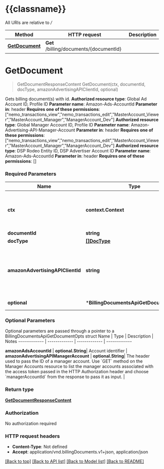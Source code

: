 # {{classname}}

All URIs are relative to */*

Method | HTTP request | Description
------------- | ------------- | -------------
[**GetDocument**](BillingDocumentsApi.md#GetDocument) | **Get** /billing/documents/{documentId} | 

# **GetDocument**
> GetDocumentResponseContent GetDocument(ctx, documentId, docType, amazonAdvertisingAPIClientId, optional)


Gets billing document(s) with id.  **Authorized resource type**: Global Ad Account ID, Profile ID  **Parameter name**: Amazon-Ads-AccountId  **Parameter in**: header  **Requires one of these permissions**: [\"nemo_transactions_view\",\"nemo_transactions_edit\",\"MasterAccount_Viewer\",\"MasterAccount_Manager\",\"ManagerAccount_Dev\"]  **Authorized resource type**: Global Manager Account ID, Profile ID  **Parameter name**: Amazon-Advertising-API-Manager-Account  **Parameter in**: header  **Requires one of these permissions**: [\"nemo_transactions_view\",\"nemo_transactions_edit\",\"MasterAccount_Viewer\",\"MasterAccount_Manager\",\"ManagerAccount_Dev\"]  **Authorized resource type**: DSP Rodeo Entity ID, DSP Advertiser Account ID  **Parameter name**: Amazon-Ads-AccountId  **Parameter in**: header  **Requires one of these permissions**: []

### Required Parameters

Name | Type | Description  | Notes
------------- | ------------- | ------------- | -------------
 **ctx** | **context.Context** | context for authentication, logging, cancellation, deadlines, tracing, etc.
  **documentId** | **string**|  | 
  **docType** | [**[]DocType**](DocType.md)|  | 
  **amazonAdvertisingAPIClientId** | **string**| The identifier of a client associated with a \&quot;Login with Amazon\&quot; account. | 
 **optional** | ***BillingDocumentsApiGetDocumentOpts** | optional parameters | nil if no parameters

### Optional Parameters
Optional parameters are passed through a pointer to a BillingDocumentsApiGetDocumentOpts struct
Name | Type | Description  | Notes
------------- | ------------- | ------------- | -------------



 **amazonAdsAccountId** | **optional.String**| Account identifier | 
 **amazonAdvertisingAPIManagerAccount** | **optional.String**| The header used to pass the ID of a manager account. Use &#x60;GET&#x60; method on the Manager Accounts resource to list the manager accounts associated with the access token passed in the HTTP Authorization header and choose &#x60;managerAccountId&#x60; from the response to pass it as input. | 

### Return type

[**GetDocumentResponseContent**](GetDocumentResponseContent.md)

### Authorization

No authorization required

### HTTP request headers

 - **Content-Type**: Not defined
 - **Accept**: application/vnd.billingDocuments.v1+json, application/json

[[Back to top]](#) [[Back to API list]](../README.md#documentation-for-api-endpoints) [[Back to Model list]](../README.md#documentation-for-models) [[Back to README]](../README.md)

